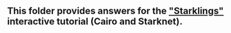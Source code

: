 ## This folder provides answers for the ["Starklings"](https://github.com/ExtropyIO/ZeroKnowledgeBootcamp/tree/main/cairo) interactive tutorial (Cairo and Starknet).
